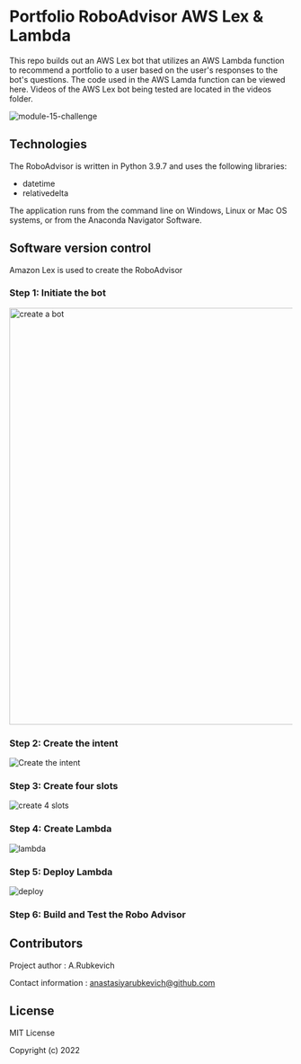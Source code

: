 # Portfolio RoboAdvisor AWS Lex & Lambda

This repo builds out an AWS Lex bot that utilizes an AWS Lambda function to recommend a portfolio to a user based on the user's responses to the bot's questions. The code used in the AWS Lamda function can be viewed here. 
Videos of the AWS Lex bot being tested are located in the videos folder.

![module-15-challenge](https://user-images.githubusercontent.com/94565094/163081271-f4763b4b-54a8-4ab4-b0d6-b2aff23f19f2.png)


## Technologies
The RoboAdvisor is written in Python 3.9.7 and uses the following libraries:

* datetime 
* relativedelta 

The application runs from the command line on Windows, Linux or Mac OS systems, or from the Anaconda Navigator Software.

## Software version control
Amazon Lex is used to create the RoboAdvisor
### Step 1: Initiate the bot

<img width="742" alt="create a bot" src="https://user-images.githubusercontent.com/94565094/163096639-a6c7c36a-04d4-419f-befa-bb5aaa6af3da.png">

### Step 2: Create the intent

![Create the intent](https://user-images.githubusercontent.com/94565094/163097176-c49eff0c-54fa-4f32-aad9-49f135ced4b0.png)

### Step 3: Create four slots

![create 4 slots](https://user-images.githubusercontent.com/94565094/163097416-2ecce5f7-13ed-4643-9dfc-5a3500b2cdea.png)

### Step 4: Create Lambda

![lambda](https://user-images.githubusercontent.com/94565094/163098123-f48b5b6f-98b2-4c62-b655-384fd61b8bdd.png)

### Step 5: Deploy Lambda 
![deploy](https://user-images.githubusercontent.com/94565094/163098257-b4ab5288-73a8-4a98-88d5-f47ebefe77d4.png)

### Step 6: Build and Test the Robo Advisor

## Contributors
Project author : A.Rubkevich

Contact information : anastasiyarubkevich@github.com

## License
MIT License

Copyright (c) 2022
